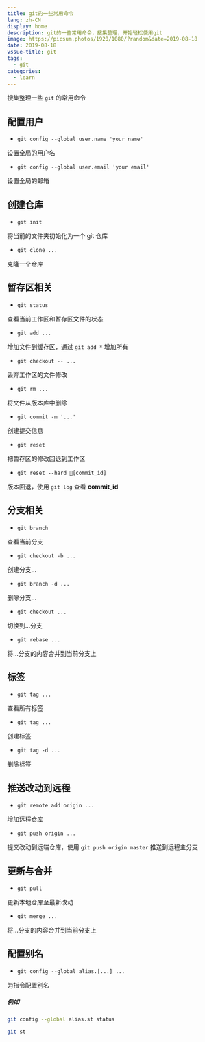 ```yaml
---
title: git的一些常用命令
lang: zh-CN
display: home
description: git的一些常用命令，搜集整理，开始轻松使用git
image: https://picsum.photos/1920/1080/?random&date=2019-08-18
date: 2019-08-18
vssue-title: git
tags:
  - git
categories:
  - learn
--- 
```


搜集整理一些 `git` 的常用命令

<!-- more -->

## 配置用户

- `git config --global user.name 'your name'`

设置全局的用户名

- `git config --global user.email 'your email'`

设置全局的邮箱

## 创建仓库

- `git init`

将当前的文件夹初始化为一个 git 仓库

- `git clone ...`

克隆一个仓库

## 暂存区相关

- `git status`

查看当前工作区和暂存区文件的状态

- `git add ...`

增加文件到缓存区，通过 `git add *` 增加所有

- `git checkout -- ...`

丢弃工作区的文件修改

- `git rm ...`

将文件从版本库中删除

- `git commit -m '...'`

创建提交信息

- `git reset`

把暂存区的修改回退到工作区

- `git reset --hard [commit_id]`

版本回退，使用 `git log` 查看 **commit_id**

## 分支相关

- `git branch`

查看当前分支

- `git checkout -b ...`

创建分支...

- `git branch -d ...`

删除分支...

- `git checkout ...`

切换到...分支

- `git rebase ...`

将...分支的内容合并到当前分支上

## 标签

- `git tag ...`

查看所有标签

- `git tag ...`

创建标签

- `git tag -d ...`

删除标签

## 推送改动到远程

- `git remote add origin ...`

增加远程仓库

- `git push origin ...`

提交改动到远端仓库，使用 `git push origin master` 推送到远程主分支

## 更新与合并

- `git pull`

更新本地仓库至最新改动

- `git merge ...`

将...分支的内容合并到当前分支上

## 配置别名

- `git config --global alias.[...] ...`

为指令配置别名

##### 例如

``` sh
git config --global alias.st status

git st
```